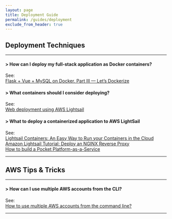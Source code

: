 ```yaml
---
layout: page
title: Deployment Guide
permalink: /guides/deployment
exclude_from_header: true
---
```


## Deployment Techniques

---

#### **> How can I deploy my full-stack application as Docker containers?**

See: \
[Flask + Vue + MySQL on Docker. Part III — Let’s Dockerize](https://medium.com/@samy_raps/flask-vue-mysql-on-docker-part-i-ii-lets-dockerize-1ca3737ebc7c)

#### **> What containers should I consider deploying?**

See: \
[Web deployment using AWS Lightsail](https://stackoverflow.com/a/68461023)

#### **> What to deploy a containerized application to AWS LightSail**

See: \
[Lightsail Containers: An Easy Way to Run your Containers in the Cloud](https://aws.amazon.com/blogs/aws/lightsail-containers-an-easy-way-to-run-your-containers-in-the-cloud/) \
[Amazon Lightsail Tutorial: Deploy an NGINX Reverse Proxy ](https://www.youtube.com/watch?v=uokHUbglpwo) \
[How to build a Pocket Platform-as-a-Service](https://codeburst.io/how-to-build-a-pocket-platform-as-a-service-d78ddba48657)

---

## AWS Tips & Tricks

---

#### **> How can I use multiple AWS accounts from the CLI?**

See: \
[How to use multiple AWS accounts from the command line?](https://stackoverflow.com/questions/593334/how-to-use-multiple-aws-accounts-from-the-command-line)

---
